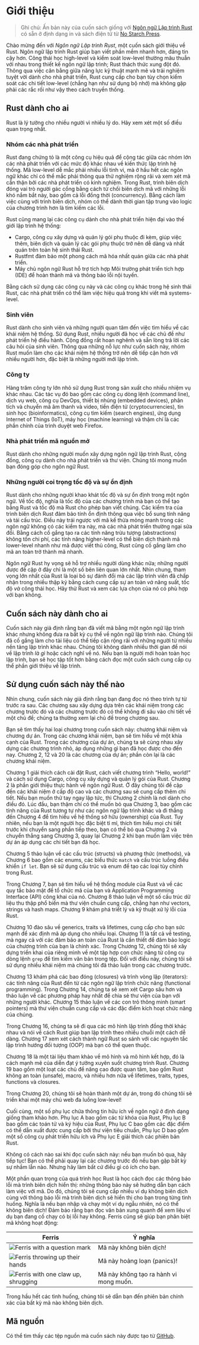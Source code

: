 # Giới thiệu

> Ghi chú: Ấn bản này của cuốn sách giống với [Ngôn ngữ Lập trình Rust][nsprust]
> có sẵn ở định dạng in và sách điện tử từ [No Starch Press][nsp].

[nsprust]: https://nostarch.com/rust

[nsp]: https://nostarch.com/

Chào mừng đến với *Ngôn ngữ Lập trình Rust*, một cuốn sách giới thiệu về Rust. Ngôn ngữ lập trình Rust giúp bạn viết
phần mềm nhanh hơn, đáng tin cậy hơn. Công thái học high-level và kiểm soát low-level thường mâu thuẫn với nhau trong
thiết kế ngôn ngữ lập trình; Rust thách thức xung đột đó. Thông qua việc cân bằng giữa năng lực kỹ thuật mạnh mẽ và trải
nghiệm tuyệt vời dành cho nhà phát triển, Rust cung cấp cho bạn tùy chọn kiểm soát các chi tiết low-level (chẳng hạn như
sử dụng bộ nhớ) mà không gặp phải các rắc rối như vậy theo cách truyền thống.

## Rust dành cho ai

Rust là lý tưởng cho nhiều người vì nhiều lý do. Hãy xem xét một số điều quan trọng nhất.

### Nhóm các nhà phát triển

Rust đang chứng tỏ là một công cụ hiệu quả để cộng tác giữa các nhóm lớn các nhà phát triển với các mức độ khác nhau về
kiến thức lập trình hệ thống. Mã low-level dễ mắc phải nhiều lỗi tinh vi, mà ở hầu hết các ngôn ngữ khác chỉ có thể mắc
phải thông qua thử nghiệm rộng rãi và xem xét mã cẩn thận bởi các nhà phát triển có kinh nghiệm. Trong Rust, trình biên
dịch đóng vai trò người gác cổng bằng cách từ chối biên dịch mã với những lỗi khó nắm bắt này, bao gồm cả lỗi đồng
thời (concurrency). Bằng cách làm việc cùng với trình biên dịch, nhóm có thể dành thời gian tập trung vào logic của
chương trình hơn là tìm kiếm các lỗi.

Rust cũng mang lại các công cụ dành cho nhà phát triển hiện đại vào thế giới lập trình hệ thống:

* Cargo, công cụ xây dựng và quản lý gói phụ thuộc đi kèm, giúp việc thêm, biên dịch và quản lý các gói phụ thuộc trở
  nên dễ dàng và nhất quán trên toàn hệ sinh thái Rust.
* Rustfmt đảm bảo một phong cách mã hóa nhất quán giữa các nhà phát triển.
* Máy chủ ngôn ngữ Rust hỗ trợ tích hợp Môi trường phát triển tích hợp (IDE) để hoàn thành mã và thông báo lỗi nội
  tuyến.

Bằng cách sử dụng các công cụ này và các công cụ khác trong hệ sinh thái Rust, các nhà phát triển có thể làm việc hiệu
quả trong khi viết mã systems-level.

### Sinh viên

Rust dành cho sinh viên và những người quan tâm đến việc tìm hiểu về các khái niệm hệ thống. Sử dụng Rust, nhiều người
đã học về các chủ đề như phát triển hệ điều hành. Cộng đồng rất hoan nghênh và sẵn lòng trả lời các câu hỏi của sinh
viên. Thông qua những nỗ lực như cuốn sách này, nhóm Rust muốn làm cho các khái niệm hệ thống trở nên dễ tiếp cận hơn
với nhiều người hơn, đặc biệt là những người mới lập trình.

### Công ty

Hàng trăm công ty lớn nhỏ sử dụng Rust trong sản xuất cho nhiều nhiệm vụ khác nhau. Các tác vụ đó bao gồm các công cụ
dòng lệnh (command line), dịch vụ web, công cụ DevOps, thiết bị nhúng (embedded devices), phân tích và chuyển mã âm
thanh và video, tiền điện tử (cryptocurrencies), tin sinh học (bioinformatics), công cụ tìm kiếm (search engines), ứng
dụng Internet of Things (IoT), máy học (machine learning) và thậm chí là các phần chính của trình duyệt web Firefox.

### Nhà phát triển mã nguồn mở

Rust dành cho những người muốn xây dựng ngôn ngữ lập trình Rust, cộng đồng, công cụ dành cho nhà phát triển và thư viện.
Chúng tôi mong muốn bạn đóng góp cho ngôn ngữ Rust.

### Những người coi trọng tốc độ và sự ổn định

Rust dành cho những người khao khát tốc độ và sự ổn định trong một ngôn ngữ. Về tốc độ, nghĩa là tốc độ của các chương
trình mà bạn có thể tạo bằng Rust và tốc độ mà Rust cho phép bạn viết chúng. Các kiểm tra của trình biên dịch Rust đảm
bảo tính ổn định thông qua việc bổ sung tính năng và tái cấu trúc. Điều này trái ngược với mã kế thừa mỏng manh trong
các ngôn ngữ không có các kiểm tra này, mà các nhà phát triển thường ngại sửa đổi. Bằng cách cố gắng tạo ra các tính
năng trừu tượng (abstractions) không tốn chi phí, các tính năng higher-level có thể biên dịch thành mã lower-level nhanh
như mã được viết thủ công, Rust cũng cố gắng làm cho mã an toàn trở thành mã nhanh.

Ngôn ngữ Rust hy vọng sẽ hỗ trợ nhiều người dùng khác nữa; những người được đề cập ở đây chỉ là một số bên liên quan lớn
nhất. Nhìn chung, tham vọng lớn nhất của Rust là loại bỏ sự đánh đổi mà các lập trình viên đã chấp nhận trong nhiều thập
kỷ bằng cách cung cấp sự an toàn *và* năng suất, tốc độ *và* công thái học. Hãy thử Rust và xem các lựa chọn của nó có
phù hợp với bạn không.

## Cuốn sách này dành cho ai

Cuốn sách này giả định rằng bạn đã viết mã bằng một ngôn ngữ lập trình khác nhưng không đưa ra bất kỳ cụ thể về ngôn ngữ
lập trình nào. Chúng tôi đã cố gắng làm cho tài liệu có thể tiếp cận rộng rãi với những người từ nhiều nền tảng lập
trình khác nhau. Chúng tôi không dành nhiều thời gian để nói về lập trình *là gì* hoặc cách nghĩ về nó. Nếu bạn là người
mới hoàn toàn học lập trình, bạn sẽ học tập tốt hơn bằng cách đọc một cuốn sách cung cấp cụ thể phần giới thiệu về lập
trình.

## Sử dụng cuốn sách này thế nào

Nhìn chung, cuốn sách này giả định rằng bạn đang đọc nó theo trình tự từ trước ra sau. Các chương sau xây dựng dựa trên
các khái niệm trong các chương trước đó và các chương trước đó có thể không đi sâu vào chi tiết về một chủ đề; chúng ta
thường xem lại chủ đề trong chương sau.

Bạn sẽ tìm thấy hai loại chương trong cuốn sách này: chương khái niệm và chương dự án. Trong các chương khái niệm, bạn
sẽ tìm hiểu về một khía cạnh của Rust. Trong các chương của dự án, chúng ta sẽ cùng nhau xây dựng các chương trình nhỏ,
áp dụng những gì bạn đã học được cho đến nay. Chương 2, 12 và 20 là các chương của dự án; phần còn lại là các chương
khái niệm.

Chương 1 giải thích cách cài đặt Rust, cách viết chương trình “Hello, world!” và cách sử dụng Cargo, công cụ xây dựng và
quản lý gói của Rust. Chương 2 là phần giới thiệu thực hành về ngôn ngữ Rust. Ở đây chúng tôi đề cập đến các khái niệm ở
cấp độ cao và các chương sau sẽ cung cấp thêm chi tiết. Nếu bạn muốn thử tay ngay lập tức, thì Chương 2 chính là nơi
dành cho điều đó. Lúc đầu, bạn thậm chí có thể muốn bỏ qua Chương 3, bao gồm các tính năng của Rust tương tự như các
ngôn ngữ lập trình khác và đi thẳng đến Chương 4 để tìm hiểu về hệ thống sở hữu (ownership) của Rust. Tuy nhiên, nếu bạn
là một người học đặc biệt tỉ mỉ, thích tìm hiểu mọi chi tiết trước khi chuyển sang phần tiếp theo, bạn có thể bỏ qua
Chương 2 và chuyển thẳng sang Chương 3, quay lại Chương 2 khi bạn muốn làm việc trên dự án áp dụng các chi tiết bạn đã
học.

Chương 5 thảo luận về các cấu trúc (structs) và phương thức (methods), và Chương 6 bao gồm các enums, các biểu
thức `match` và cấu trúc luồng điều khiển `if let`. Bạn sẽ sử dụng cấu trúc và enum để tạo các loại tùy chỉnh trong
Rust.

Trong Chương 7, bạn sẽ tìm hiểu về hệ thống module của Rust và về các quy tắc bảo mật để tổ chức mã của bạn và
Application Programming Interface (API) công khai của nó. Chương 8 thảo luận về một số cấu trúc dữ liệu thu thập phổ
biến mà thư viện chuẩn cung cấp, chẳng hạn như vectors, strings và hash maps. Chương 9 khám phá triết lý và kỹ thuật xử
lý lỗi của Rust.

Chương 10 đào sâu về generics, traits và lifetimes, cung cấp cho bạn sức mạnh để xác định mã áp dụng cho nhiều loại.
Chương 11 là tất cả về testing, mà ngay cả với các đảm bảo an toàn của Rust là cần thiết để đảm bảo logic của chương
trình của bạn là chính xác. Trong Chương 12, chúng tôi sẽ xây dựng triển khai của riêng mình về một tập hợp con chức
năng từ công cụ dòng lệnh `grep` để tìm kiếm văn bản trong tệp. Đối với điều này, chúng tôi sẽ sử dụng nhiều khái niệm
mà chúng tôi đã thảo luận trong các chương trước.

Chương 13 khám phá các bao đóng (closures) và trình vòng lặp (iterators): các tính năng của Rust đến từ các ngôn ngữ lập
trình chức năng (functional programming). Trong Chương 14, chúng ta sẽ xem xét Cargo sâu hơn và thảo luận về các phương
pháp hay nhất để chia sẻ thư viện của bạn với những người khác. Chương 15 thảo luận về các con trỏ thông minh (smart
pointers) mà thư viện chuẩn cung cấp và các đặc điểm kích hoạt chức năng của chúng.

Trong Chương 16, chúng ta sẽ đi qua các mô hình lập trình đồng thời khác nhau và nói về cách Rust giúp bạn lập trình
theo nhiều chuỗi một cách dễ dàng. Chương 17 xem xét cách thành ngữ Rust so sánh với các nguyên tắc lập trình hướng đối
tượng (OOP) mà bạn có thể quen thuộc.

Chương 18 là một tài liệu tham khảo về mô hình và mô hình kết hợp, đó là cách mạnh mẽ của diễn đạt ý tưởng xuyên suốt
chương trình Rust. Chương 19 bao gồm một loạt các chủ đề nâng cao được quan tâm, bao gồm Rust không an toàn (unsafe),
macro, và nhiều hơn nữa về lifetimes, traits, types, functions và closures.

Trong Chương 20, chúng tôi sẽ hoàn thành một dự án, trong đó chúng tôi sẽ triển khai một máy chủ web đa luồng low-level!

Cuối cùng, một số phụ lục chứa thông tin hữu ích về ngôn ngữ ở định dạng giống tham khảo hơn. Phụ lục A bao gồm các từ
khóa của Rust, Phụ lục B bao gồm các toán tử và ký hiệu của Rust, Phụ lục C bao gồm các đặc điểm có thể dẫn xuất được
cung cấp bởi thư viện tiêu chuẩn, Phụ lục D bao gồm một số công cụ phát triển hữu ích và Phụ lục E giải thích các phiên
bản Rust.

Không có cách nào sai khi đọc cuốn sách này: nếu bạn muốn bỏ qua, hãy tiếp tục!
Bạn có thể phải quay lại các chương trước đó nếu bạn gặp bất kỳ sự nhầm lẫn nào. Nhưng hãy làm bất cứ điều gì có ích cho
bạn.

<span id="ferris"></span>

Một phần quan trọng của quá trình học Rust là học cách đọc các thông báo lỗi mà trình biên dịch hiển thị: những thông
báo này sẽ hướng dẫn bạn cách làm việc với mã. Do đó, chúng tôi sẽ cung cấp nhiều ví dụ không biên dịch cùng với thông
báo lỗi mà trình biên dịch sẽ hiển thị cho bạn trong từng tình huống. Nghĩa là nếu bạn nhập và chạy một ví dụ ngẫu
nhiên, nó có thể không biên dịch! Đảm bảo rằng bạn đọc văn bản xung quanh để xem liệu ví dụ bạn đang cố chạy có bị lỗi
hay không. Ferris cũng sẽ giúp bạn phân biệt mã không hoạt động:

| Ferris                                                                                                           | Ý nghĩa                                          |
|------------------------------------------------------------------------------------------------------------------|--------------------------------------------------|
| <img src="img/ferris/does_not_compile.svg" class="ferris-explain" alt="Ferris with a question mark"/>            | Mã này không biên dịch!                          |
| <img src="img/ferris/panics.svg" class="ferris-explain" alt="Ferris throwing up their hands"/>                   | Mã này hoảng loạn (panics)!                      |
| <img src="img/ferris/not_desired_behavior.svg" class="ferris-explain" alt="Ferris with one claw up, shrugging"/> | Mã này không tạo ra hành vi mong muốn.           |

Trong hầu hết các tình huống, chúng tôi sẽ dẫn bạn đến phiên bản chính xác của bất kỳ mã nào không biên dịch.

## Mã nguồn

Có thể tìm thấy các tệp nguồn mà cuốn sách này được tạo từ
[GitHub][book].

[book]: https://github.com/rust-lang-vn/book-src/tree/vi-translation/src
